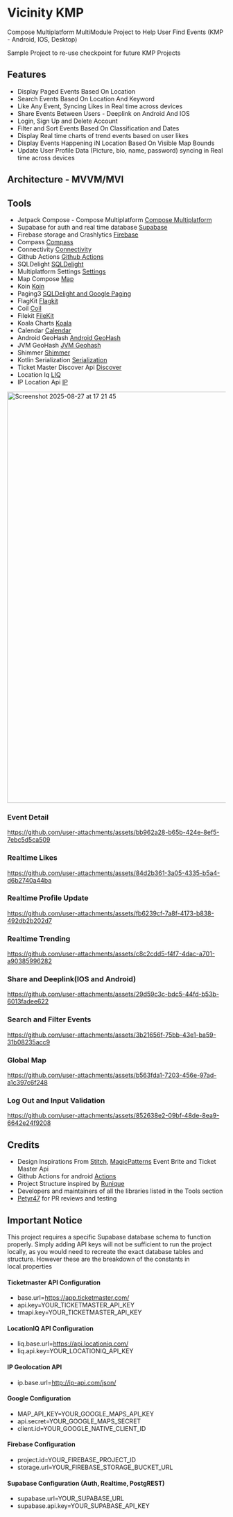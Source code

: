 # Vicinity KMP
Compose Multiplatform MultiModule Project to Help User Find Events (KMP - Android, IOS, Desktop)

Sample Project to re-use checkpoint for future KMP Projects


## Features
* Display Paged Events Based On Location
* Search Events Based On Location And Keyword
* Like Any Event, Syncing Likes in Real time across devices
* Share Events Between Users - Deeplink on Android And IOS
* Login, Sign Up and Delete Account
* Filter and Sort Events Based On Classification and Dates
* Display Real time charts of trend events based on user likes
* Display Events Happening iN Location Based On Visible Map Bounds
* Update User Profile Data (Picture, bio, name, password) syncing in Real time across devices

## Architecture - MVVM/MVI
## Tools
* Jetpack Compose - Compose Multiplatform [Compose Multiplatform](https://github.com/JetBrains/compose-multiplatform)
* Supabase for auth and real time database [Supabase](https://github.com/supabase-community/supabase-kt)
* Firebase storage and Crashlytics [Firebase](https://github.com/GitLiveApp/firebase-kotlin-sdk)
* Compass [Compass](https://github.com/jordond/compass)
* Connectivity [Connectivity](https://github.com/jordond/connectivity)
* Github Actions [Github Actions](https://github.com/features/actions)
* SQLDelight [SQLDelight](https://github.com/sqldelight/sqldelight)
* Multiplatform Settings [Settings](https://github.com/russhwolf/multiplatform-settings)
* Map Compose [Map](https://github.com/p-lr/MapComposeMP)
* Koin [Koin](https://github.com/InsertKoinIO/koin)
* Paging3 [SQLDelight and Google Paging](https://sqldelight.github.io/sqldelight/2.1.0/2.x/extensions/androidx-paging3/app.cash.sqldelight.paging3/index.html)
* FlagKit [Flagkit](https://github.com/acarlsen/kmp-flagkit)
* Coil [Coil](https://github.com/coil-kt/coil)
* Filekit [FileKit](https://github.com/vinceglb/FileKit)
* Koala Charts [Koala](https://github.com/KoalaPlot/koalaplot-core)
* Calendar [Calendar](https://github.com/kizitonwose/Calendar)
* Android GeoHash [Android GeoHash](https://github.com/drfonfon/android-kotlin-geohash)
* JVM GeoHash [JVM Geohash](https://github.com/kungfoo/geohash-java)
* Shimmer [Shimmer](https://github.com/valentinilk/compose-shimmer)
* Kotlin Serialization [Serialization](https://kotlinlang.org/docs/serialization.html#formats)
* Ticket Master Discover Api [Discover](https://developer.ticketmaster.com/products-and-docs/apis/discovery-api/v2/#search-events-v2)
* Location Iq [LIQ](https://my.locationiq.com)
* IP Location Api [IP](http://ip-api.com/json/)

<img width="1589" height="948" alt="Screenshot 2025-08-27 at 17 21 45" src="https://github.com/user-attachments/assets/ff81b22d-4857-4165-8307-46d46fb35305" />

### Event Detail
https://github.com/user-attachments/assets/bb962a28-b65b-424e-8ef5-7ebc5d5ca509

### Realtime Likes
https://github.com/user-attachments/assets/84d2b361-3a05-4335-b5a4-d6b2740a44ba


### Realtime Profile Update
https://github.com/user-attachments/assets/fb6239cf-7a8f-4173-b838-492db2b202d7


### Realtime Trending
https://github.com/user-attachments/assets/c8c2cdd5-f4f7-4dac-a701-a90385996282

### Share and Deeplink(IOS and Android)
https://github.com/user-attachments/assets/29d59c3c-bdc5-44fd-b53b-6013fadee622

### Search and Filter Events
https://github.com/user-attachments/assets/3b21656f-75bb-43e1-ba59-31b08235acc9


### Global Map
https://github.com/user-attachments/assets/b563fda1-7203-456e-97ad-a1c397c6f248

### Log Out and Input Validation
https://github.com/user-attachments/assets/852638e2-09bf-48de-8ea9-6642e24f9208

## Credits
* Design Inspirations From [Stitch](https://stitch.withgoogle.com), [MagicPatterns](https://www.magicpatterns.com) Event Brite and Ticket Master Api
* Github Actions for android [Actions](https://www.youtube.com/watch?v=Fh4UyfqeB4Y)
* Project Structure inspired by [Runique](https://github.com/philipplackner/Runique/tree/9957271f8a449688f228ebeb79097cb29cd8fc29)
* Developers and maintainers of all the libraries listed in the Tools section
* [Petyr47](https://github.com/petyr47) for PR reviews and testing
  
## Important Notice
This project requires a specific Supabase database schema to function properly. Simply adding API keys will not be sufficient to run the project locally, as you would need to recreate the exact database tables and structure.
However these are the breakdown of the constants in local.properties

#### Ticketmaster API Configuration
* base.url=https://app.ticketmaster.com/
* api.key=YOUR_TICKETMASTER_API_KEY
* tmapi.key=YOUR_TICKETMASTER_API_KEY

#### LocationIQ API Configuration  
* liq.base.url=https://api.locationiq.com/
* liq.api.key=YOUR_LOCATIONIQ_API_KEY

#### IP Geolocation API
* ip.base.url=http://ip-api.com/json/

#### Google Configuration
* MAP_API_KEY=YOUR_GOOGLE_MAPS_API_KEY
* api.secret=YOUR_GOOGLE_MAPS_SECRET
* client.id=YOUR_GOOGLE_NATIVE_CLIENT_ID

#### Firebase Configuration
* project.id=YOUR_FIREBASE_PROJECT_ID
* storage.url=YOUR_FIREBASE_STORAGE_BUCKET_URL

#### Supabase Configuration (Auth, Realtime, PostgREST)
* supabase.url=YOUR_SUPABASE_URL
* supabase.api.key=YOUR_SUPABASE_API_KEY
















